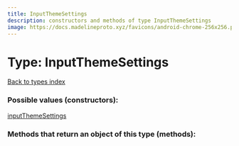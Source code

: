 ```yaml
---
title: InputThemeSettings
description: constructors and methods of type InputThemeSettings
image: https://docs.madelineproto.xyz/favicons/android-chrome-256x256.png
---
```

# Type: InputThemeSettings  
[Back to types index](index.md)



### Possible values (constructors):

[inputThemeSettings](../constructors/inputThemeSettings.md)  



### Methods that return an object of this type (methods):



